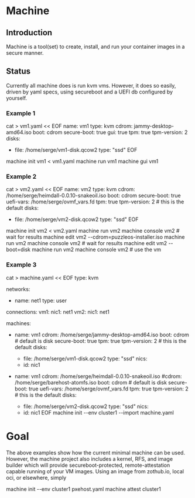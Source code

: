 # Machine

## Introduction

Machine is a tool(set) to create, install, and run your container
images in a secure manner.

## Status

Currently all machine does is run kvm vms.  However, it does so
easily, driven by yaml specs, using secureboot and a UEFI db
configured by yourself.

### Example 1
cat > vm1.yaml << EOF
name: vm1
type: kvm
cdrom: jammy-desktop-amd64.iso
boot: cdrom
secure-boot: true
gui: true
tpm: true
tpm-version: 2
disks:
  - file: /home/serge/vm1-disk.qcow2
    type: "ssd"
EOF

machine init vm1 < vm1.yaml
machine run vm1
machine gui vm1

### Example 2
cat > vm2.yaml << EOF
name: vm2
type: kvm
cdrom: /home/serge/heimdall-0.0.10-snakeoil.iso
boot: cdrom
secure-boot: true
uefi-vars: /home/serge/ovmf_vars.fd
tpm: true
tpm-version: 2 # this is the default
disks:
  - file: /home/serge/vm2-disk.qcow2
    type: "ssd"
EOF

machine init vm2 < vm2.yaml
machine run vm2
machine console vm2  # wait for results
machine edit vm2 --cdrom=puzzleos-installer.iso
machine run vm2
machine console vm2  # wait for results
machine edit vm2 --boot=disk
machine run vm2
machine console vm2  # use the vm

### Example 3

cat > machine.yaml << EOF
type: kvm

networks:
  - name: net1
    type: user

connections:
  vm1:
    nic1: net1
  vm2:
    nic1: net1

machines:
  - name: vm1
    cdrom: /home/serge/jammy-desktop-amd64.iso
    boot: cdrom # default is disk
    secure-boot: true
    tpm: true
    tpm-version: 2 # this is the default
    disks:
      - file: /home/serge/vm1-disk.qcow2
        type: "ssd"
    nics:
      - id: nic1

  - name: vm1
    cdrom: /home/serge/heimdall-0.0.10-snakeoil.iso
    #cdrom: /home/serge/barehost-atomfs.iso
    boot: cdrom # default is disk
    secure-boot: true
    uefi-vars: /home/serge/ovmf_vars.fd
    tpm: true
    tpm-version: 2 # this is the default
    disks:
      - file: /home/serge/vm2-disk.qcow2
        type: "ssd"
    nics:
      - id: nic1
EOF
machine init --env cluster1 --import machine.yaml

# Goal

The above examples show how the current minimal machine can be used.
However, the machine project also includes a kernel, RFS, and image
builder which will provide secureboot-protected, remote-attestation
capable running of your VM images.  Using an image from zothub.io,
local oci, or elsewhere, simply

machine init --env cluster1 pxehost.yaml
machine attest cluster1
